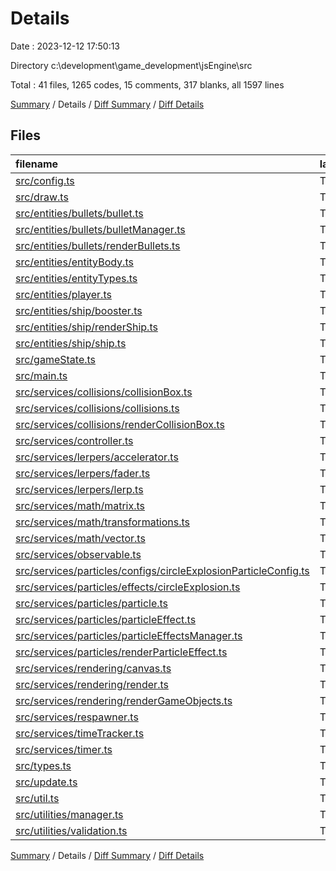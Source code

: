# Details

Date : 2023-12-12 17:50:13

Directory c:\\development\\game_development\\jsEngine\\src

Total : 41 files,  1265 codes, 15 comments, 317 blanks, all 1597 lines

[Summary](results.md) / Details / [Diff Summary](diff.md) / [Diff Details](diff-details.md)

## Files
| filename | language | code | comment | blank | total |
| :--- | :--- | ---: | ---: | ---: | ---: |
| [src/config.ts](/src/config.ts) | TypeScript | 1 | 0 | 0 | 1 |
| [src/draw.ts](/src/draw.ts) | TypeScript | 6 | 0 | 1 | 7 |
| [src/entities/bullets/bullet.ts](/src/entities/bullets/bullet.ts) | TypeScript | 65 | 1 | 16 | 82 |
| [src/entities/bullets/bulletManager.ts](/src/entities/bullets/bulletManager.ts) | TypeScript | 48 | 1 | 16 | 65 |
| [src/entities/bullets/renderBullets.ts](/src/entities/bullets/renderBullets.ts) | TypeScript | 9 | 0 | 2 | 11 |
| [src/entities/entityBody.ts](/src/entities/entityBody.ts) | TypeScript | 82 | 1 | 27 | 110 |
| [src/entities/entityTypes.ts](/src/entities/entityTypes.ts) | TypeScript | 4 | 0 | 0 | 4 |
| [src/entities/player.ts](/src/entities/player.ts) | TypeScript | 59 | 0 | 11 | 70 |
| [src/entities/ship/booster.ts](/src/entities/ship/booster.ts) | TypeScript | 46 | 0 | 7 | 53 |
| [src/entities/ship/renderShip.ts](/src/entities/ship/renderShip.ts) | TypeScript | 23 | 0 | 6 | 29 |
| [src/entities/ship/ship.ts](/src/entities/ship/ship.ts) | TypeScript | 129 | 3 | 30 | 162 |
| [src/gameState.ts](/src/gameState.ts) | TypeScript | 25 | 0 | 4 | 29 |
| [src/main.ts](/src/main.ts) | TypeScript | 19 | 0 | 7 | 26 |
| [src/services/collisions/collisionBox.ts](/src/services/collisions/collisionBox.ts) | TypeScript | 28 | 0 | 8 | 36 |
| [src/services/collisions/collisions.ts](/src/services/collisions/collisions.ts) | TypeScript | 20 | 0 | 4 | 24 |
| [src/services/collisions/renderCollisionBox.ts](/src/services/collisions/renderCollisionBox.ts) | TypeScript | 5 | 0 | 1 | 6 |
| [src/services/controller.ts](/src/services/controller.ts) | TypeScript | 16 | 0 | 2 | 18 |
| [src/services/lerpers/accelerator.ts](/src/services/lerpers/accelerator.ts) | TypeScript | 48 | 0 | 9 | 57 |
| [src/services/lerpers/fader.ts](/src/services/lerpers/fader.ts) | TypeScript | 35 | 0 | 11 | 46 |
| [src/services/lerpers/lerp.ts](/src/services/lerpers/lerp.ts) | TypeScript | 33 | 0 | 6 | 39 |
| [src/services/math/matrix.ts](/src/services/math/matrix.ts) | TypeScript | 42 | 0 | 10 | 52 |
| [src/services/math/transformations.ts](/src/services/math/transformations.ts) | TypeScript | 8 | 0 | 2 | 10 |
| [src/services/math/vector.ts](/src/services/math/vector.ts) | TypeScript | 36 | 0 | 10 | 46 |
| [src/services/observable.ts](/src/services/observable.ts) | TypeScript | 16 | 0 | 5 | 21 |
| [src/services/particles/configs/circleExplosionParticleConfig.ts](/src/services/particles/configs/circleExplosionParticleConfig.ts) | TypeScript | 27 | 0 | 4 | 31 |
| [src/services/particles/effects/circleExplosion.ts](/src/services/particles/effects/circleExplosion.ts) | TypeScript | 42 | 1 | 16 | 59 |
| [src/services/particles/particle.ts](/src/services/particles/particle.ts) | TypeScript | 54 | 1 | 14 | 69 |
| [src/services/particles/particleEffect.ts](/src/services/particles/particleEffect.ts) | TypeScript | 20 | 0 | 6 | 26 |
| [src/services/particles/particleEffectsManager.ts](/src/services/particles/particleEffectsManager.ts) | TypeScript | 40 | 0 | 11 | 51 |
| [src/services/particles/renderParticleEffect.ts](/src/services/particles/renderParticleEffect.ts) | TypeScript | 23 | 0 | 6 | 29 |
| [src/services/rendering/canvas.ts](/src/services/rendering/canvas.ts) | TypeScript | 71 | 2 | 24 | 97 |
| [src/services/rendering/render.ts](/src/services/rendering/render.ts) | TypeScript | 33 | 0 | 7 | 40 |
| [src/services/rendering/renderGameObjects.ts](/src/services/rendering/renderGameObjects.ts) | TypeScript | 15 | 0 | 2 | 17 |
| [src/services/respawner.ts](/src/services/respawner.ts) | TypeScript | 35 | 1 | 11 | 47 |
| [src/services/timeTracker.ts](/src/services/timeTracker.ts) | TypeScript | 22 | 1 | 5 | 28 |
| [src/services/timer.ts](/src/services/timer.ts) | TypeScript | 36 | 0 | 5 | 41 |
| [src/types.ts](/src/types.ts) | TypeScript | 9 | 0 | 3 | 12 |
| [src/update.ts](/src/update.ts) | TypeScript | 5 | 3 | 1 | 9 |
| [src/util.ts](/src/util.ts) | TypeScript | 4 | 0 | 1 | 5 |
| [src/utilities/manager.ts](/src/utilities/manager.ts) | TypeScript | 19 | 0 | 5 | 24 |
| [src/utilities/validation.ts](/src/utilities/validation.ts) | TypeScript | 7 | 0 | 1 | 8 |

[Summary](results.md) / Details / [Diff Summary](diff.md) / [Diff Details](diff-details.md)
